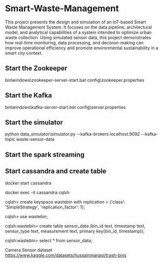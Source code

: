 # Smart-Waste-Management

This project presents the design and simulation of an IoT-based Smart Waste Management System. It focuses on the data pipeline, architectural model, and analytical capabilities of a system intended to optimize urban waste collection. Using simulated sensor data, this project demonstrates how real-time monitoring, data processing, and decision-making can improve operational efficiency and promote environmental sustainability in a smart city context.

## Start the Zookeeper
bin\windows\zookeeper-server-start.bat config\zookeeper.properties

## Start the Kafka
bin\windows\kafka-server-start.bat config\server.properties

## Start the simulator
python data_simulator\simulator.py --kafka-brokers localhost:9092 --kafka-topic waste-sensor-data

## Start the spark streaming

## Start cassandra and create table
docker start cassandra

docker exec -it cassandra cqlsh

cqlsh> create keyspace wastebin with replication = {'class': 'SimpleStrategy', 'replication_factor': 1};

cqlsh> use wastebin;

cqlsh:wastebin> create table sensor_data (bin_id text, timestamp text, sensor_type text, measurement text, primary key(bin_id, timestamp));

cqlsh:wastebin> select * from sensor_data;

Camera Sensor dataset
https://www.kaggle.com/datasets/hussainmanasi/trash-bins
